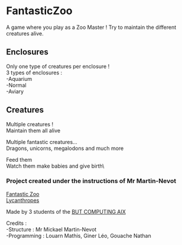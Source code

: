 # FantasticZoo
A game where you play as a Zoo Master !
Try to maintain the different creatures alive.

## Enclosures
Only one type of creatures per enclosure !\
3 types of enclosures : \
-Aquarium\
-Normal\
-Aviary

## Creatures

Multiple creatures !\
Maintain them all alive

Multiple fantastic creatures...\
Dragons, unicorns, megalodons and much more

Feed them\
Watch them make babies and give birth\

### Project created under the instructions of Mr Martin-Nevot
[Fantastic Zoo](https://mickael-martin-nevot.com/univ-amu/iut/but-informatique/qualite-de-developpement/?:s45-td3-java-cas-pratique.pdf)\
[Lycanthropes](https://mickael-martin-nevot.com/univ-amu/iut/but-informatique/qualite-de-developpement/?:s45-td4-algorithmique-avancee.pdf)

Made by 3 students of the [BUT COMPUTING AIX](https://iut.univ-amu.fr/en/study-programs/university-bachelor-of-technology/but-computing/but-computing-aix)

Credits :\
-Structure : Mr Mickael Martin-Nevot\
-Programming : Louarn Mathis, Giner Léo, Gouache Nathan